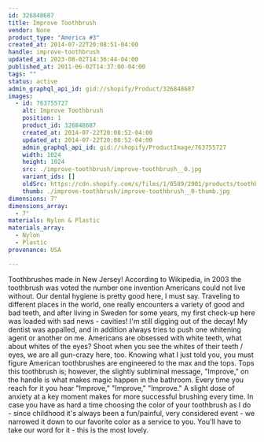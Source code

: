 ```yaml
---
id: 326848687
title: Improve Toothbrush
vendor: None
product_type: "America #3"
created_at: 2014-07-22T20:08:51-04:00
handle: improve-toothbrush
updated_at: 2023-08-02T14:36:44-04:00
published_at: 2011-06-02T14:37:00-04:00
tags: ""
status: active
admin_graphql_api_id: gid://shopify/Product/326848687
images:
  - id: 763755727
    alt: Improve Toothbrush
    position: 1
    product_id: 326848687
    created_at: 2014-07-22T20:08:52-04:00
    updated_at: 2014-07-22T20:08:52-04:00
    admin_graphql_api_id: gid://shopify/ProductImage/763755727
    width: 1024
    height: 1024
    src: ./improve-toothbrush/improve-toothbrush__0.jpg
    variant_ids: []
    oldSrc: https://cdn.shopify.com/s/files/1/0589/2901/products/toothbrush.jpeg?v=1406074132
    thumb: ./improve-toothbrush/improve-toothbrush__0-thumb.jpg
dimensions: 7"
dimensions_array:
  - 7"
materials: Nylon & Plastic
materials_array:
  - Nylon
  - Plastic
provenance: USA

---
```


Toothbrushes made in New Jersey! According to Wikipedia, in 2003 the toothbrush was voted the number one invention Americans could not live without. Our dental hygiene is pretty good here, I must say. Traveling to different places in the world, one really encounters a variety of good and bad teeth, and after living in Sweden for some years, my first check-up here was loaded with sad news - cavities! I'm still digging out of the decay! My dentist was appalled, and in addition always tries to push one whitening agent or another on me. Americans are obsessed with white teeth, what about whites of the eyes? Shoot when you see the whites of their teeth / eyes, we are all gun-crazy here, too. Knowing what I just told you, you must figure American toothbrushes are engineered to the max and the tops. Tops this toothbrush is; however, the slightly subliminal message, "Improve," on the handle is what makes magic happen in the bathroom. Every time you reach for it you hear "Improve," "Improve," "Improve." A slight dose of anxiety at a key moment makes for more successful brushing every time. In case you have as hard a time choosing the color of your toothbrush as I do - since childhood it's always been a fun/painful, very considered event - we narrowed it down to our favorite color as a service to you. You'll have to take our word for it - this is the most lovely.